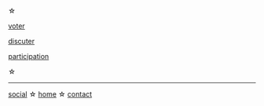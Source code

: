<div id='footer' class='info-page' markdown='1'>
☆

[voter][vote]

[discuter][chat]

[participation][graph]

☆
</div>

-----

<div class='info-page footer' markdown='1'>

[social][social] ☆ [home](/) ☆ [contact][contact]

</div>

<script src="voter.js"></script>
<script>
document.querySelector("div > div.texte > div > p > strong")
		.onclick = function() { history.back() }
init_voter()
</script>

[vote]: :VOTE:
[chat]: :SEEN:
[graph]: /gfx#:REF:

[social]: https://piaille.fr/tags/initiatives_citoyennes
[contact]: mailto:politipet@laposte.net
